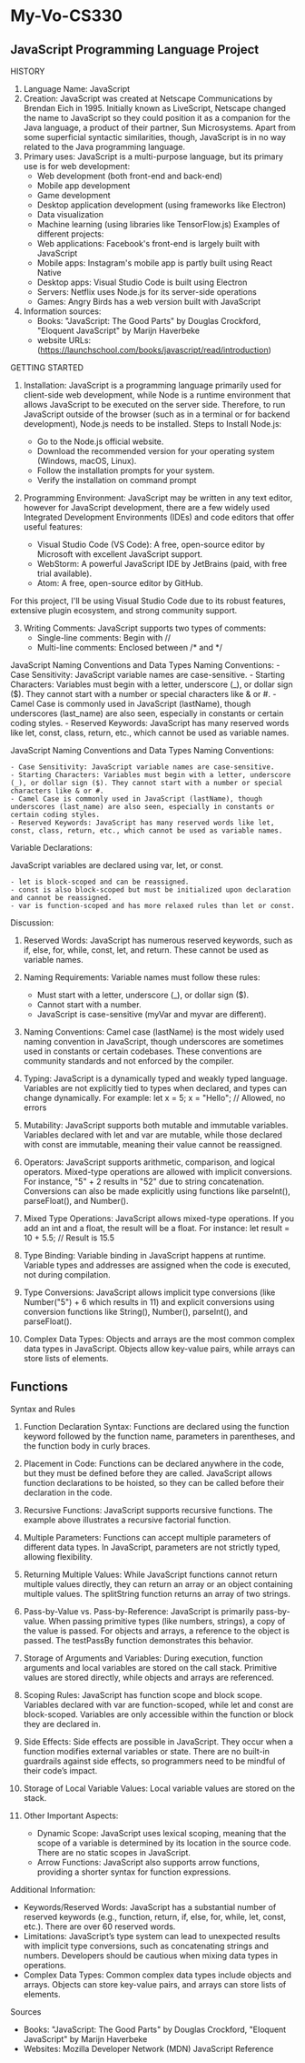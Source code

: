 # My-Vo-CS330
## JavaScript Programming Language Project
HISTORY

1. Language Name: JavaScript
2. Creation: JavaScript was created at Netscape Communications by Brendan Eich in 1995. Initially known as LiveScript, Netscape changed the name to JavaScript so they could position it as a companion for the Java language, a product of their partner, Sun Microsystems. Apart from some superficial syntactic similarities, though, JavaScript is in no way related to the Java programming language.
3. Primary uses: JavaScript is a multi-purpose language, but its primary use is for web development:
   - Web development (both front-end and back-end)
   - Mobile app development
   - Game development
   - Desktop application development (using frameworks like Electron)
   - Data visualization
   - Machine learning (using libraries like TensorFlow.js)
Examples of different projects:
   - Web applications: Facebook's front-end is largely built with JavaScript
   - Mobile apps: Instagram's mobile app is partly built using React Native
   - Desktop apps: Visual Studio Code is built using Electron
   - Servers: Netflix uses Node.js for its server-side operations
   - Games: Angry Birds has a web version built with JavaScript
4. Information sources:
   - Books: "JavaScript: The Good Parts" by Douglas Crockford, "Eloquent JavaScript" by Marijn Haverbeke
   - website URLs: (https://launchschool.com/books/javascript/read/introduction)

GETTING STARTED

1. Installation: JavaScript is a programming language primarily used for client-side web development, while Node is a runtime environment that allows JavaScript to be executed on the server side. Therefore, to run JavaScript outside of the browser (such as in a terminal or for backend development), Node.js needs to be installed.
Steps to Install Node.js:
   - Go to the Node.js official website.
   - Download the recommended version for your operating system (Windows, macOS, Linux).
   - Follow the installation prompts for your system.
   - Verify the installation on command prompt
     
2. Programming Environment:
JavaScript may be written in any text editor, however for JavaScript development, there are a few widely used Integrated Development Environments (IDEs) and code editors that offer useful features:
   - Visual Studio Code (VS Code): A free, open-source editor by Microsoft with excellent JavaScript support.
   - WebStorm: A powerful JavaScript IDE by JetBrains (paid, with free trial available).
   - Atom: A free, open-source editor by GitHub.

For this project, I'll be using Visual Studio Code due to its robust features, extensive plugin ecosystem, and strong community support.

3. Writing Comments:
JavaScript supports two types of comments:
   - Single-line comments: Begin with //
   - Multi-line comments: Enclosed between /* and */
  
JavaScript Naming Conventions and Data Types
  Naming Conventions:
    - Case Sensitivity: JavaScript variable names are case-sensitive.
    - Starting Characters: Variables must begin with a letter, underscore (_), or dollar sign ($). They cannot start with a number or special characters like & or #.
    - Camel Case is commonly used in JavaScript (lastName), though underscores (last_name) are also seen, especially in constants or certain coding styles.
    - Reserved Keywords: JavaScript has many reserved words like let, const, class, return, etc., which cannot be used as variable names.


JavaScript Naming Conventions and Data Types
  Naming Conventions:
  
    - Case Sensitivity: JavaScript variable names are case-sensitive.
    - Starting Characters: Variables must begin with a letter, underscore (_), or dollar sign ($). They cannot start with a number or special characters like & or #.
    - Camel Case is commonly used in JavaScript (lastName), though underscores (last_name) are also seen, especially in constants or certain coding styles.
    - Reserved Keywords: JavaScript has many reserved words like let, const, class, return, etc., which cannot be used as variable names.

  Variable Declarations:
  
  JavaScript variables are declared using var, let, or const.
  
    - let is block-scoped and can be reassigned.
    - const is also block-scoped but must be initialized upon declaration and cannot be reassigned.
    - var is function-scoped and has more relaxed rules than let or const.

Discussion:
1. Reserved Words:
JavaScript has numerous reserved keywords, such as if, else, for, while, const, let, and return. These cannot be used as variable names.

2. Naming Requirements:
Variable names must follow these rules:

   - Must start with a letter, underscore (_), or dollar sign ($).
   - Cannot start with a number.
   - JavaScript is case-sensitive (myVar and myvar are different).
     
4. Naming Conventions:
Camel case (lastName) is the most widely used naming convention in JavaScript, though underscores are sometimes used in constants or certain codebases. These conventions are community standards and not enforced by the compiler.

5. Typing:
JavaScript is a dynamically typed and weakly typed language. Variables are not explicitly tied to types when declared, and types can change dynamically.
For example:
let x = 5;
x = "Hello";  // Allowed, no errors

7. Mutability:
JavaScript supports both mutable and immutable variables. Variables declared with let and var are mutable, while those declared with const are immutable, meaning their value cannot be reassigned.

8. Operators:
JavaScript supports arithmetic, comparison, and logical operators. Mixed-type operations are allowed with implicit conversions. For instance, "5" + 2 results in "52" due to string concatenation. Conversions can also be made explicitly using functions like parseInt(), parseFloat(), and Number().

9. Mixed Type Operations:
JavaScript allows mixed-type operations. If you add an int and a float, the result will be a float. For instance:
let result = 10 + 5.5;  // Result is 15.5

10. Type Binding:
Variable binding in JavaScript happens at runtime. Variable types and addresses are assigned when the code is executed, not during compilation.

11. Type Conversions:
JavaScript allows implicit type conversions (like Number("5") + 6 which results in 11) and explicit conversions using conversion functions like String(), Number(), parseInt(), and parseFloat().

12. Complex Data Types:
Objects and arrays are the most common complex data types in JavaScript. Objects allow key-value pairs, while arrays can store lists of elements.

## Functions

Syntax and Rules
1. Function Declaration Syntax: Functions are declared using the function keyword followed by the function name, parameters in parentheses, and the function body in curly braces.

2. Placement in Code: Functions can be declared anywhere in the code, but they must be defined before they are called. JavaScript allows function declarations to be hoisted, so they can be called before their declaration in the code.

3. Recursive Functions: JavaScript supports recursive functions. The example above illustrates a recursive factorial function.

4. Multiple Parameters: Functions can accept multiple parameters of different data types. In JavaScript, parameters are not strictly typed, allowing flexibility.

5. Returning Multiple Values: While JavaScript functions cannot return multiple values directly, they can return an array or an object containing multiple values. The splitString function returns an array of two strings.

6. Pass-by-Value vs. Pass-by-Reference: JavaScript is primarily pass-by-value. When passing primitive types (like numbers, strings), a copy of the value is passed. For objects and arrays, a reference to the object is passed. The testPassBy function demonstrates this behavior.

7. Storage of Arguments and Variables: During execution, function arguments and local variables are stored on the call stack. Primitive values are stored directly, while objects and arrays are referenced.

8. Scoping Rules: JavaScript has function scope and block scope. Variables declared with var are function-scoped, while let and const are block-scoped. Variables are only accessible within the function or block they are declared in.

9. Side Effects: Side effects are possible in JavaScript. They occur when a function modifies external variables or state. There are no built-in guardrails against side effects, so programmers need to be mindful of their code’s impact.

10. Storage of Local Variable Values: Local variable values are stored on the stack.

11. Other Important Aspects:
    
    - Dynamic Scope: JavaScript uses lexical scoping, meaning that the scope of a variable is determined by its location in the source code. There are no static scopes in JavaScript.
    - Arrow Functions: JavaScript also supports arrow functions, providing a shorter syntax for function expressions.


Additional Information:

   - Keywords/Reserved Words: JavaScript has a substantial number of reserved keywords (e.g., function, return, if, else, for, while, let, const, etc.). There are over 60 reserved words.
   - Limitations: JavaScript’s type system can lead to unexpected results with implicit type conversions, such as concatenating strings and numbers. Developers should be cautious when mixing data types in operations.
   - Complex Data Types: Common complex data types include objects and arrays. Objects can store key-value pairs, and arrays can store lists of elements.

Sources

   - Books: "JavaScript: The Good Parts" by Douglas Crockford, "Eloquent JavaScript" by Marijn Haverbeke
   - Websites: Mozilla Developer Network (MDN) JavaScript Reference

